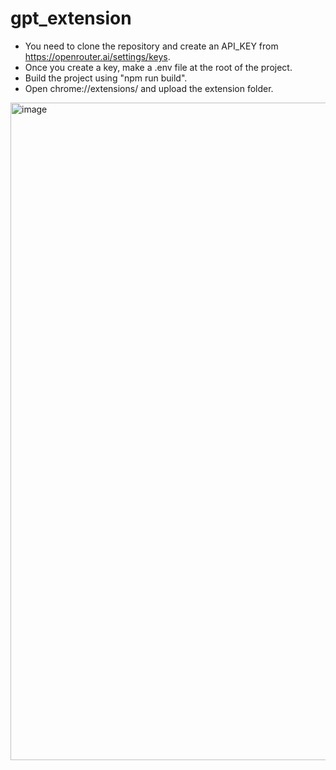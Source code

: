# gpt_extension

- You need to clone the repository and create an API_KEY from https://openrouter.ai/settings/keys.
- Once you create a key, make a .env file at the root of the project.
- Build the project using "npm run build".
- Open chrome://extensions/ and upload the extension folder. 

<img width="1919" height="1052" alt="image" src="https://github.com/user-attachments/assets/351397e6-8e68-4102-af1a-1d1ade47f08f" />
